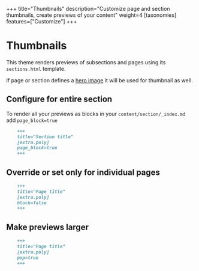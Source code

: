 +++
title="Thumbnails"
description="Customize page and section thumbnails, create previews of your content"
weight=4
[taxonomies]
features=["Customize"]
+++

# Thumbnails

This theme renders previews of subsections and pages using its `sections.html` template.

If page or section defines a [hero image](/docs/hero-images/#hero-images) it will be used for thumbnail as well.

## Configure for entire section

To render all your previews as blocks in your `content/section/_index.md` add `page_block=true`

```md
    +++
    title="Section title"
    [extra.poly]
    page_block=true
    +++
```

## Override or set only for individual pages

```md
    +++
    title="Page title"
    [extra.poly]
    block=false
    +++
```

## Make previews larger

```md
    +++
    title="Page title"
    [extra.poly]
    pop=true
    +++
```